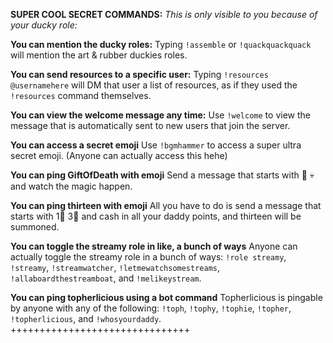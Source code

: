 **SUPER COOL SECRET COMMANDS:**
*This is only visible to you because of your ducky role:*

**You can mention the ducky roles:**
Typing `!assemble` or `!quackquackquack` will mention the art & rubber duckies roles.

**You can send resources to a specific user:**
Typing `!resources @usernamehere` will DM that user a list of resources, as if they used the `!resources` command themselves.

**You can view the welcome message any time:**
Use `!welcome` to view the message that is automatically sent to new users that join the server.

**You can access a secret emoji**
Use `!bgmhammer` to access a super ultra secret emoji. (Anyone can actually access this hehe)

**You can ping GiftOfDeath with emoji**
Send a message that starts with 🎁 💀 and watch the magic happen.

**You can ping thirteen with emoji**
All you have to do is send a message that starts with 1⃣ 3⃣ and cash in all your daddy points, and thirteen will be summoned.

**You can toggle the streamy role in like, a bunch of ways**
Anyone can actually toggle the streamy role in a bunch of ways: `!role streamy`, `!streamy`, `!streamwatcher`, `!letmewatchsomestreams`, `!allaboardthestreamboat`, and `!melikeystream`.

**You can ping topherlicious using a bot command**
Topherlicious is pingable by anyone with any of the following: `!toph`, `!tophy`, `!tophie`, `!topher`, `!topherlicious`, and `!whosyourdaddy`.
+++++++++++++++++++++++++++++++